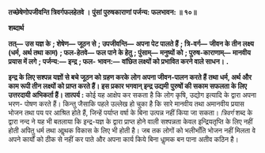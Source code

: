 **तच्छेषेणोपजीवन्ति त्रिवर्गफलहेतवे ।** **पुंसां पुरुषकाराणां पर्जन्य: फलभावन: ॥ १०॥** 

**शब्दार्थ** 

**तत्—** **उस यज्ञ के** **; शेषेण—** **जूठन से** **; उपजीवन्ति—** **अपना पेट पालते हैं** **; त्रि-वर्ग—** **जीवन के तीन लक्ष्य (धर्म, अर्थ तथा** **काम)** **; फल-हेतवे—** **फल पाने के हेतु** **; पुंसाम्—** **मनुष्यों को** **; पुरुष-काराणाम्—** **मानवीय प्रयास में लगे** **; पर्जन्य:—** **इन्द्र** **; फल-** **भावन:—** **वांछित लक्ष्यों को प्रभावित करने वाले साधन।** **.** 

**इन्द्र के लिए सश्पन्न यज्ञों से बचे जूठन को ग्रहण करके लोग अपना जीवन-पालन करते हैं** **तथा धर्म, अर्थ और काम रूपी तीन लक्ष्यों को प्राप्त करते हैं। इस प्रकार भगवान् इन्द्र उद्यमी** **पुरुषों की सकाम सफलता के लिए उत्तरदायी अभिकर्ता हैं।** **तात्पर्य :** कोई यह आक्षेप कर सकता है कि लोग कृषि, उद्योग इत्यादि के द्वारा अपना भरण- पोषण करते हैं। किन्तु जैसाकि पहले उल्लेख हो चुका है कि सारे मानवीय तथा अमानवीय प्रयास भोजन तथा पय पर आश्रित होते हैं, जिन्हें पर्याप्त वर्षा के बिना उत्पन्न नहीं किया जा सकता। *त्रिवर्ग*  शब्द के द्वारा नन्द ने यह भी बतलाया कि इन्द्र-यज्ञ के द्वारा प्राप्त होने वाली सश्पन्नता केवल इन्द्रियतृप्ति के लिए नहीं होती अपितु धर्म तथा आॢथक विकास के लिए भी होती है। जब तक लोगों को भलीभाँति भोजन नहीं मिलता वे अपने कार्यों को ठीक से नहीं कर पाते और अपना कार्य किये बिना धाॢमक बन पाना अतीव कठिन है।  